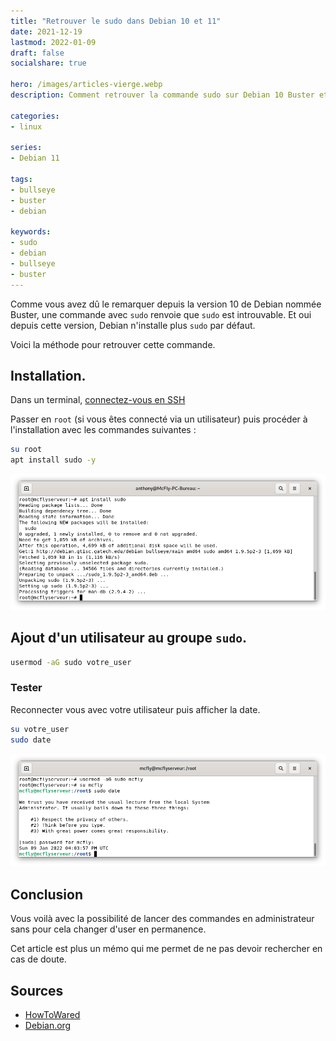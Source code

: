 ```yaml
---
title: "Retrouver le sudo dans Debian 10 et 11"
date: 2021-12-19
lastmod: 2022-01-09
draft: false
socialshare: true

hero: /images/articles-vierge.webp
description: Comment retrouver la commande sudo sur Debian 10 Buster et 11 Bullseye.

categories:
- linux

series:
- Debian 11
  
tags:
- bullseye
- buster
- debian

keywords:
- sudo
- debian
- bullseye
- buster
---
```

Comme vous avez dû le remarquer depuis la version 10 de Debian nommée Buster, une commande avec `sudo` renvoie que `sudo` est introuvable. Et oui depuis cette version, Debian n'installe plus `sudo` par défaut. 

Voici la méthode pour retrouver cette commande.

## Installation.
Dans un terminal, [connectez-vous en SSH](./../connexion_ssh/)

Passer en `root` (si vous êtes connecté via un utilisateur) puis procéder à l'installation avec les commandes suivantes :

```bash
su root
apt install sudo -y
```
![Installation de sudo](img/install_sudo.png)

## Ajout d'un utilisateur au groupe `sudo`.
```bash
usermod -aG sudo votre_user
```

### Tester
Reconnecter vous avec votre utilisateur puis afficher la date.
```bash
su votre_user
sudo date
```

![Ajout et test de la commande sudo avec l'utilisateur](img/ajout_test_utilisateur_sudo.png)

## Conclusion

Vous voilà avec la possibilité de lancer des commandes en administrateur sans pour cela changer d'user en permanence.

Cet article est plus un mémo qui me permet de ne pas devoir rechercher en cas de doute.

## Sources
* [HowToWared](https://howto.wared.fr/debian-sudo/)
* [Debian.org](https://wiki.debian.org/fr/sudo)